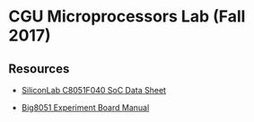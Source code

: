 # CGU Microprocessors Lab (Fall 2017)

## Resources

- [SiliconLab C8051F040 SoC Data Sheet](https://www.silabs.com/documents/public/data-sheets/C8051F04x.pdf
)

- [Big8051 Experiment Board Manual](https://download.mikroe.com/documents/full-featured-boards/easy/big8051-v6/big8051-manual-v100.pdf 
)

